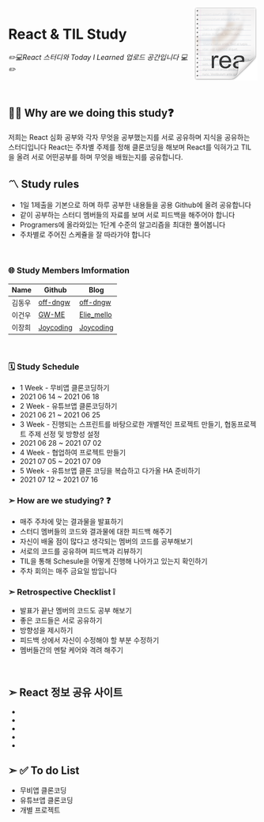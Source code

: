 <img src="icon.png" align="right" />

# React & TIL Study
*✏️💻React 스터디와 Today I Learned 업로드 공간입니다 💻✏️*

<br>

## 💁‍♂️ Why are we doing this study❓

 저희는 React 심화 공부와 각자 무엇을 공부했는지를 서로 공유하며 지식을 공유하는 스터디입니다
 React는 주차별 주제를 정해 클론코딩을 해보며 React를 익혀가고 TIL을 올려 서로 어떤공부를 하며 무엇을 배웠는지를 공유합니다.

## 〽️ Study rules
- 1일 1제출을 기본으로 하며 하루 공부한 내용들을 공용 Github에 올려 공유합니다
- 같이 공부하는 스터디 멤버들의 자료를 보며 서로 피드백을 해주어야 합니다
- Programers에 올라와있는 1단계 수준의 알고리즘을 최대한 풀어봅니다
- 주차별로 주어진 스케쥴을 잘 따라가야 합니다


<br>



### 🌐 Study Members Imformation

| Name | Github | Blog | 
|---|---|---|
| 김동우 | [off-dngw](https://github.com/off-dngw) | [off-dngw](https://velog.io/@off-dngw)  |
| 이건우 | [GW-ME](https://github.com/Geonwoo-Lee) | [Elie_mello](https://velog.io/@lee_geon_woo4336)   |
| 이장희 | [Joycoding](https://github.com/leejanghe) | [Joycoding](https://joy-codeing-lee.tistory.com/) |



<br>


 ### 🗓 Study Schedule
- 1 Week - 무비앱 클론코딩하기
- 2021 06 14 ~ 2021 06 18
- 2 Week - 유튜브앱 클론코딩하기
- 2021 06 21 ~ 2021 06 25
- 3 Week - 진행되는 스프린트를 바탕으로한 개별적인 프로젝트 만들기, 협동프로젝트 주제 선정 및 방향성 설정
- 2021 06 28 ~ 2021 07 02
- 4 Week - 협업하여 프로젝트 만들기 
- 2021 07 05 ~ 2021 07 09
- 5 Week - 유튜브앱 클론 코딩을 복습하고 다가올 HA 준비하기
- 2021 07 12 ~ 2021 07 16


### ➣ How are we studying? ❓

- 매주 주차에 맞는 결과물을 발표하기
- 스터디 멤버들의 코드와 결과물에 대한 피드백 해주기
- 자신이 배울 점이 많다고 생각되는 멤버의 코드를 공부해보기
- 서로의 코드를 공유하며 피드백과 리뷰하기 
- TIL을 통해 Schesule을 어떻게 진행해 나아가고 있는지 확인하기
- 주차 회의는 매주 금요일 밤입니다


### ➣ Retrospective Checklist ❕
- 발표가 끝난 멤버의 코드도 공부 해보기
- 좋은 코드들은 서로 공유하기
- 방향성을 제시하기
- 피드백 상에서 자신이 수정해야 할 부분 수정하기
- 멤버들간의 멘탈 케어와 격려 해주기





<br>

## **➣ React 정보 공유 사이트** 
-
-
-
-
-




## **➣ ✅ To do List**
- 무비앱 클론코딩
- 유튜브앱 클론코딩
- 개별 프로젝트



### 
